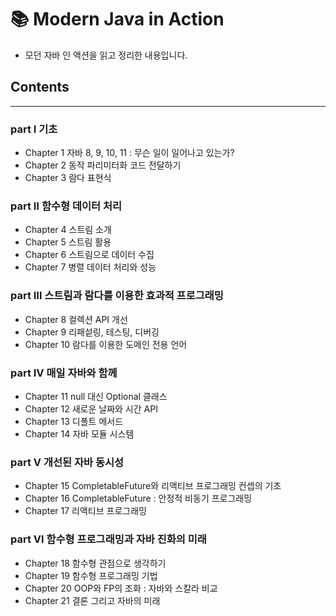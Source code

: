 # 📚 Modern Java in Action
- 모던 자바 인 액션을 읽고 정리한 내용입니다.

## Contents
--- 
### part Ⅰ 기초
- Chapter 1 자바 8, 9, 10, 11 : 무슨 일이 일어나고 있는가?
- Chapter 2 동작 파리미터화 코드 전달하기
- Chapter 3 람다 표현식
### part Ⅱ 함수형 데이터 처리
- Chapter 4 스트림 소개
- Chapter 5 스트림 활용
- Chapter 6 스트림으로 데이터 수집
- Chapter 7 병렬 데이터 처리와 성능
### part Ⅲ 스트림과 람다를 이용한 효과적 프로그래밍
- Chapter 8 컬렉션 API 개선
- Chapter 9 리패섵링, 테스팅, 디버깅
- Chapter 10 람다를 이용한 도메인 전용 언어
### part Ⅳ 매일 자바와 함께
- Chapter 11 null 대신 Optional 클래스
- Chapter 12 새로운 날짜와 시간 API
- Chapter 13 디폴트 메서드
- Chapter 14 자바 모듈 시스템
### part Ⅴ 개선된 자바 동시성
- Chapter 15 CompletableFuture와 리액티브 프로그래밍 컨셉의 기초
- Chapter 16 CompletableFuture : 안정적 비동기 프로그래밍
- Chapter 17 리액티브 프로그래밍
### part Ⅵ 함수형 프로그래밍과 자바 진화의 미래
- Chapter 18 함수형 관점으로 생각하기
- Chapter 19 함수형 프로그래밍 기법
- Chapter 20 OOP와 FP의 조화 : 자바와 스칼라 비교
- Chapter 21 결론 그리고 자바의 미래